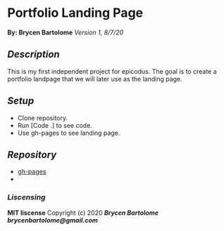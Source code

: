 # Portfolio Landing Page
**By: Brycen Bartolome**
_Version 1, 8/7/20_

## _Description_
This is my first independent project for epicodus. The goal is to create a portfolio landpage that we will later use as the landing page.

## _Setup_
* Clone repository.
* Run [Code .] to see code.
* Use gh-pages to see landing page.

## _Repository_
* [gh-pages](https://brycengit.github.io/portfolio-landing-page/)
* 

### _Liscensing_
 **MIT liscense**
Copyright (c) 2020 **_Brycen Bartolome brycenbartolome@gmail.com_**
